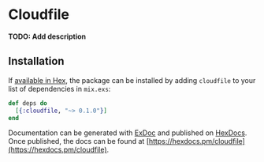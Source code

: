 # Cloudfile

**TODO: Add description**

## Installation

If [available in Hex](https://hex.pm/docs/publish), the package can be installed
by adding `cloudfile` to your list of dependencies in `mix.exs`:

```elixir
def deps do
  [{:cloudfile, "~> 0.1.0"}]
end
```

Documentation can be generated with [ExDoc](https://github.com/elixir-lang/ex_doc)
and published on [HexDocs](https://hexdocs.pm). Once published, the docs can
be found at [https://hexdocs.pm/cloudfile](https://hexdocs.pm/cloudfile).

